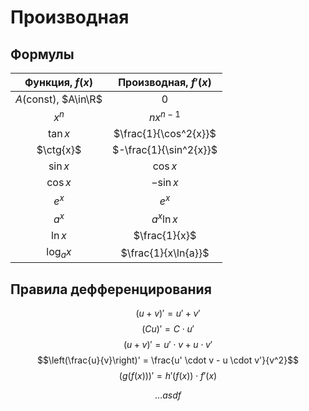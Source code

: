 # Производная

## Формулы
| Функция, $f(x)$             | Производная, $f'(x)$   |
|:---------------------------:|:----------------------:|
| $A(\text{const})$, $A\in\R$ | $0$                    |
| $x^n$                       | $nx^{n-1}$             |
| $\tan{x}$                   | $\frac{1}{\cos^2{x}}$  |
| $\ctg{x}$                   | $-\frac{1}{\sin^2{x}}$ |
| $\sin{x}$                   | $\cos{x}$              |
| $\cos{x}$                   | $-\sin{x}$             |
| $e^x$                       | $e^x$                  |
| $a^x$                       | $a^x\ln{x}$            |
| $\ln{x}$                    | $\frac{1}{x}$          |
| $\log_a{x}$                 | $\frac{1}{x\ln{a}}$    |

## Правила дефференцирования
$$(u+v)' = u' + v'$$
$$(Cu)' = C \cdot u'$$
$$(u + v)' = u' \cdot v + u \cdot v'$$
$$\left(\frac{u}{v}\right)' = \frac{u' \cdot v - u \cdot v'}{v^2}$$
$$(g(f(x)))' = h'(f(x)) \cdot f'(x)$$

$$
\dots asdf
$$
